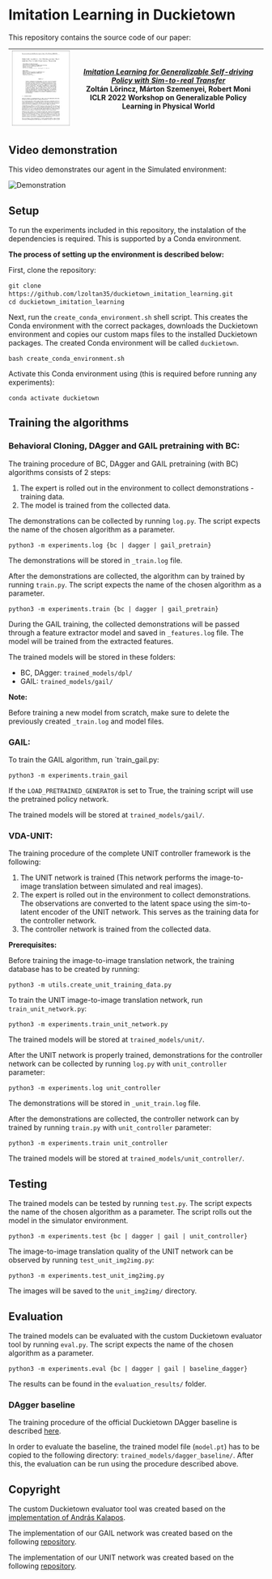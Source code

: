 # Imitation Learning in Duckietown

This repository contains the source code of our paper:

| <a href="https://arxiv.org/abs/2206.10797"><img src="media/paper_preview_image.jpg" width="200"/></a> | [*Imitation Learning for Generalizable Self-driving Policy with Sim-to-real Transfer*](https://arxiv.org/abs/2206.10797) <br/>Zoltán Lőrincz, Márton Szemenyei, Robert Moni <br/>ICLR 2022 Workshop on Generalizable Policy Learning in Physical World|
| ------ | ------ |


## Video demonstration
This video demonstrates our agent in the Simulated environment:

![Demonstration](media/imitation_learning.gif)  

## Setup

To run the experiments included in this repository, the instalation of the dependencies is required. 
This is supported by a Conda environment. 

**The process of setting up the environment is described below:**

First, clone the repository:
```
git clone https://github.com/lzoltan35/duckietown_imitation_learning.git
cd duckietown_imitation_learning
```

Next, run the `create_conda_environment.sh` shell script. This creates the Conda environment with the correct packages, downloads the Duckietown environment and copies our custom maps files to the installed Duckietown packages. The created Conda environment will be called `duckietown`.

```
bash create_conda_environment.sh
```

Activate this Conda environment using (this is required before running any experiments):
```
conda activate duckietown
```

## Training the algorithms

### **Behavioral Cloning, DAgger and GAIL pretraining with BC:**

The training procedure of BC, DAgger and GAIL pretraining (with BC) algorithms consists of 2 steps:
1. The expert is rolled out in the environment to collect demonstrations - training data.
2. The model is trained from the collected data.

The demonstrations can be collected by running `log.py`. 
The script expects the name of the chosen algorithm as a parameter.

```
python3 -m experiments.log {bc | dagger | gail_pretrain}
```
The demonstrations will be stored in `_train.log` file.


After the demonstrations are collected, the algorithm can by trained by running `train.py`. 
The script expects the name of the chosen algorithm as a parameter.

```
python3 -m experiments.train {bc | dagger | gail_pretrain}
```
During the GAIL training, the collected demonstrations will be passed through a feature extractor model and saved in `_features.log` file.
The model will be trained from the extracted features.

The trained models will be stored in these folders:
- BC, DAgger: `trained_models/dpl/`
- GAIL: `trained_models/gail/`


**Note:** 

Before training a new model from scratch, make sure to delete the previously created `_train.log` and model files.
<br>

### **GAIL:**

To train the GAIL algorithm, run `train_gail.py:
```
python3 -m experiments.train_gail
```
If the `LOAD_PRETRAINED_GENERATOR` is set to True, the training script will use the pretrained policy network.

The trained models will be stored at `trained_models/gail/`.
<br>

### **VDA-UNIT:**

The training procedure of the complete UNIT controller framework is the following:

1. The UNIT network is trained (This network performs the image-to-image translation between simulated and real images).
2. The expert is rolled out in the environment to collect demonstrations. The observations are converted to the latent space using the sim-to-latent encoder of the UNIT network. This serves as the training data for the controller network.
3. The controller network is trained from the collected data.

**Prerequisites:**

Before training the image-to-image translation network, the training database has to be created by running:
```
python3 -m utils.create_unit_training_data.py
```

To train the UNIT image-to-image translation network, run `train_unit_network.py`:
```
python3 -m experiments.train_unit_network.py
```

The trained models will be stored at `trained_models/unit/`.

After the UNIT network is properly trained, demonstrations for the controller network can be collected by running `log.py` with `unit_controller` parameter:
```
python3 -m experiments.log unit_controller
```

The demonstrations will be stored in `_unit_train.log` file.

After the demonstrations are collected, the controller network can by trained by running `train.py` with `unit_controller` parameter:

```
python3 -m experiments.train unit_controller
```
The trained models will be stored at `trained_models/unit_controller/`.

## Testing

The trained models can be tested by running `test.py`. The script expects the name of the chosen algorithm as a parameter.
The script rolls out the model in the simulator environment.

```
python3 -m experiments.test {bc | dagger | gail | unit_controller}
```

The image-to-image translation quality of the UNIT network can be observed by running `test_unit_img2img.py`:
```
python3 -m experiments.test_unit_img2img.py
```
The images will be saved to the `unit_img2img/` directory.

## Evaluation

The trained models can be evaluated with the custom Duckietown evaluator tool by running `eval.py`.
The script expects the name of the chosen algorithm as a parameter.

```
python3 -m experiments.eval {bc | dagger | gail | baseline_dagger}
```
The results can be found in the `evaluation_results/` folder.

### DAgger baseline

The training procedure of the official Duckietown DAgger baseline is described <a href="https://github.com/duckietown/gym-duckietown/tree/daffy/learning/imitation/iil-dagger">here</a>.

	
In order to evaluate the baseline, the trained model file (`model.pt`) has to be copied to the following directory: `trained_models/dagger_baseline/`.
After this, the evaluation can be run using the procedure described above.


## Copyright
The custom Duckietown evaluator tool was created based on the <a href="https://github.com/kaland313/Duckietown-RL/blob/master/duckietown_utils/duckietown_world_evaluator.py">implementation of András Kalapos</a>.

The implementation of our GAIL network was created based on the following <a href="https://github.com/Khrylx/PyTorch-RL">repository</a>.

The implementation of our UNIT network was created based on the following <a href="https://github.com/eriklindernoren/PyTorch-GAN#unit">repository</a>.
